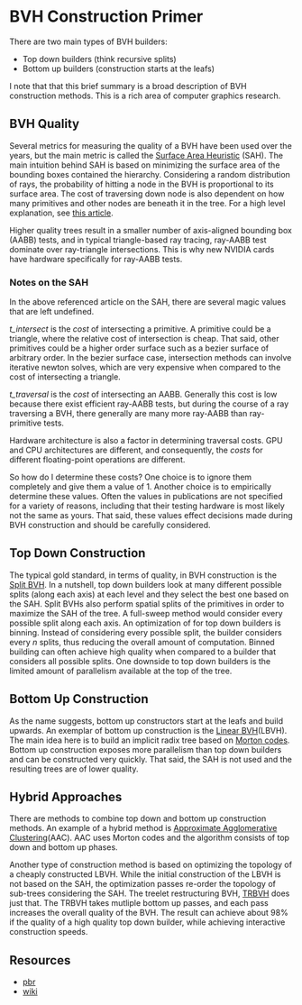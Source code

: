 # BVH Construction Primer

There are two main types of BVH builders:

- Top down builders (think recursive splits)
- Bottom up builders (construction starts at the leafs)

I note that that this brief summary is a broad description of BVH construction methods.
This is a rich area of computer graphics research.


## BVH Quality
Several metrics for measuring the quality of a BVH have been used over the years,
but the main metric is called the [Surface Area Heuristic](https://link.springer.com/article/10.1007/BF01911006) (SAH).
The main intuition behind SAH is based on minimizing the surface area of the bounding boxes contained
the hierarchy. Considering a random distribution of rays, the probability of hitting a node in the BVH
is proportional to its surface area. The cost of traversing down node is also dependent on how many
primitives and other nodes are beneath it in the tree. For a high level explanation, see
[this article](https://medium.com/@bromanz/how-to-create-awesome-accelerators-the-surface-area-heuristic-e14b5dec6160).

Higher quality trees result in a smaller number of axis-aligned bounding box (AABB) tests, and in
typical triangle-based ray tracing, ray-AABB test dominate over ray-triangle intersections. This is
why new NVIDIA cards have hardware specifically for ray-AABB tests.

### Notes on the SAH
In the above referenced article on the SAH, there are several magic values that are left undefined.

*t_intersect* is the *cost* of intersecting a primitive. A primitive could be a triangle, where
the relative cost of intersection is cheap. That said, other primitives could be a higher order
surface such as a bezier surface of arbitrary order. In the bezier surface case, intersection methods
can involve iterative newton solves, which are very expensive when compared to the cost of intersecting
a triangle.

*t_traversal* is the *cost* of intersecting an AABB. Generally this cost is low because there
exist efficient ray-AABB tests, but during the course of a ray traversing a BVH, there generally
are many more ray-AABB than ray-primitive tests.

Hardware architecture is also a factor in determining traversal costs. GPU and CPU architectures are
different, and consequently, the *costs* for different floating-point operations are different.

So how do I determine these costs? One choice is to ignore them completely and give them a value of 1.
Another choice is to empirically determine these values. Often the values in publications are not specified
for a variety of reasons, including that their testing hardware is most likely not the same as yours.
That said, these values effect decisions made during BVH construction and should be carefully considered.

## Top Down Construction

The typical gold standard, in terms of quality, in BVH construction is the [Split BVH](https://www.nvidia.com/docs/IO/77714/sbvh.pdf).
In a nutshell, top down builders look at many different possible splits (along each axis) at each level and they
select the best one based on the SAH. Split BVHs also perform spatial splits of the primitives in order
to maximize the SAH of the tree. A full-sweep method would consider every possible split along each axis.
An optimization of for top down builders is binning. Instead of
considering every possible split, the builder considers every *n* splits, thus reducing the overall amount of
computation. Binned building can often achieve high quality when compared to a builder that considers
all possible splits. One downside to top down builders is the limited amount of parallelism available
at the top of the tree.

## Bottom Up Construction

As the name suggests, bottom up constructors start at the leafs and build upwards.
An exemplar of bottom up construction is the
[Linear BVH](https://research.nvidia.com/sites/default/files/publications/karras2012hpg_paper.pdf)(LBVH).
The main idea here is to build an implicit radix tree based on [Morton codes](https://en.wikipedia.org/wiki/Z-order_curve).
Bottom up construction exposes more parallelism than top down builders and can be constructed very quickly.
That said, the SAH is not used and the resulting trees are of lower quality.

## Hybrid Approaches
There are methods to combine top down and bottom up construction methods. An example of a hybrid method
is [Approximate Agglomerative Clustering](http://graphics.cs.cmu.edu/projects/aac/aac_build.pdf)(AAC).
AAC uses Morton codes and the algorithm consists of top down and bottom up phases.

Another type of construction method is based on optimizing the topology of a cheaply constructed
LBVH. While the initial construction of the LBVH is not based on the SAH, the optimization passes
re-order the topology of sub-trees considering the SAH. The treelet restructuring BVH,
[TRBVH](https://research.nvidia.com/sites/default/files/pubs/2013-07_Fast-Parallel-Construction/karras2013hpg_paper.pdf)
does just that. The TRBVH takes mutliple bottom up passes, and each pass increases the overall quality
of the BVH. The result can achieve about 98% if the quality of a high quality top down builder, while
achieving interactive construction speeds.

## Resources
- [pbr](http://www.pbr-book.org/3ed-2018/Primitives_and_Intersection_Acceleration/Bounding_Volume_Hierarchies.html)
- [wiki](https://en.wikipedia.org/wiki/Bounding_volume_hierarchy)
